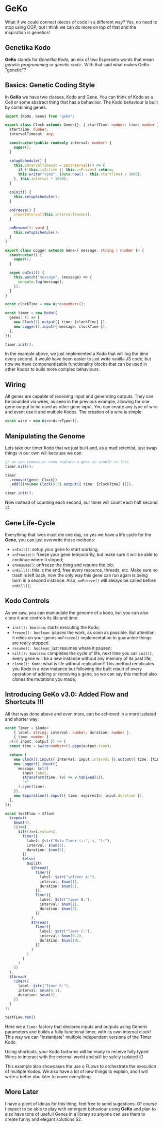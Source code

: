 # GeKo
What if we could connect pieces of code in a different way? Yes, no need to stop using OOP, but I think we can do more on top of that and the inspiration is genetics! 

## Genetika Kodo
**GeKo**  stands for *Genetika Kodo*, an mix of two Esperanto words that mean *genetic programming* or *genetic code* . With that said what makes GeKo "genetic"?

## Basics: Genetic Coding Style
In **GeKo** we have two classes, Kodo and Gene. You can think of Kodo as a Cell or some abstract thing that has a behaviour. The Kodo behaviour is built by combining genes:

```typescript
import {Kodo, Gene} from "geko";

export class Clock extends Gene<{}, { startTime: number; time: number }> {
  startTime: number;
  intervalTimeout: any;

  constructor(public readonly interval: number) {
    super();
  }

  setupSchedule() {
    this.intervalTimeout = setInterval(() => {
      if (!this.isActive || this.isFrozen) return;
      this.write("time", (Date.now() - this.startTime) / 1000);
    }, this.interval * 1000);
  }

  onInit() {
    this.setupSchedule();
  }

  onFreeze() {
    clearInterval(this.intervalTimeout);
  }

  onResume(): void {
    this.setupSchedule();
  }
}

export class Logger extends Gene<{ message: string | number }> {
  constructor() {
    super();
  }

  async onInit() {
    this.watch("message", (message) => {
      console.log(message);
    });
  }
}

const clockTime = new Wire<number>();

const timer = new Kodo({
  genes: () => [
    new Clock(1).output({ time: [clockTime] }),
    new Logger().input({ message: clockTime }),
  ],
});

timer.init();
```

In the example above, we just implemented a Kodo that will log the time every second. It would have been easier to just write vanilla JS code, 
but now we have componentizable functionality blocks that can be used in other Kodos to build more complex behaviours.

## Wiring
All genes are capable of receiving input and generating outputs. They can be bounded via wires, as seen in the previous example, allowing for one gene output to be used as other gene input. You can create any type of wire and event use it and multiple Kodos. The creation of a wire is simple:
```typescript
const wire = new Wire<WireType>();
```

## Manipulating the Genome
Lets take our timer Kodo that we just built and, as a mad scientist, just swap things in our own will because we can:
```typescript
// we can remove or even replace a gene as simple as this
timer.kill();

timer
  .remove({gene: Clock})
  .add(()=>[new Clock(0.5).output({ time: [clockTime] })]);

timer.init();
```
Now instead of counting each second, our timer will count each half second :D



## Gene Life-Cycle
Everything that lives must die one day, so yes we have a life cycle for the **Gene**, you can just overwrite those methods:

- `onInit()`: setup your gene to  start working;
- `onFreeze()`: freeze your gene temporarily, but make sure it will be able to continue where it stoped;
- `onResume()`: unfreeze the thing and resume the job;
- `onKill()`: this is the end, free every resource, threads, etc. Make sure no trash is left back, now the only way this gene can run again is being born in a second instance. Also, `onFreeze()` will always be called before `onKill()`;

## Kodo Controls
As we saw, you can manipulate the genome of a kodo, but you can also clone it and controls its life and time:
- `init(): boolean`: starts executing the Kodo;
- `freeze(): boolean`: pauses the work, as soon as possible. But attention: it relies on your genes `onFreeze()` implementation to guarantee things are really stopped.
- `resume(): boolean`: just resumes where it paused;
- `kill(): boolean`: completes the cycle of life, next time you call `init()`, every gene will be a new instance without any memory of its past life;
- `clone(): Kodo`: what is life without replication? This method recplicates you Kodo in a new instance but following the built result of every operation of adding or removing
a gene, so we can say this method also clones the mutations you made;

## Introducing GeKo v3.0: Added Flow and Shortcuts !!!
All that was done above and even more, can be achieved in a more isolated and shorter way:
```typescript
const Timer = $kodo<
    { label: string; interval: number; duration: number },
    { time: number }
  >(({ input, output }) => {
  const time = $wire<number>().pipe(output.time);

  return [
    new Clock().input({ interval: input.interval }).output({ time: [time] }),
    new Logger().input({
      message: $str(
        input.label,
        $transform(time, (v) => v.toFixed(1)),
        "s"
      ).sync(time),
    }),
    new Expiration().input({ time, expiresIn: input.duration }),
  ];
});

const testFlow = $flow(
  $repeat(
    $num(4),
    (i)=>[
      $if(()=>i.value<2,
        Timer({
          label: $str("Solo Timer (i:", i, "):"),
          interval: $num(1),
          duration: $num(5),
        })
        $else(
          $split(
            $thread(
              Timer({
                label: $str("\nTimer A:"),
                interval: $num(1),
                duration: $num(5),
              }),
              Timer({
                label: $str("Timer B:"),
                interval: $num(1),
                duration: $num(5),
              })
            ),
            $thread(
              Timer({
                label: $str("Timer C:"),
                interval: $num(0.2),
                duration: $num(10),
              })
            )
          )
        )
      )
    ])
  ),
  $thread(
    Timer({
      label: $str("Timer D:"),
      interval: $num(0.1),
      duration: $num(5),
    })
  )
);

testFLow.run()
```
Here we a `Timer` factory that declares inputs and outputs using Generic parameters and builds a fully functional timer, with its own internal clock! This way we can "instantiate" multiple independent versions of the Timer Kodo.

Using shortcuts, your Kodo factories will be ready to receive fully typed Wires to interact with the external world
and still be safely isolated :D

This example also showcases the use o FLows to orchestrate the execution of multiple Kodos. We also have a lot of new things to explain, and I will write a better doc later to cover everything.

## More Later
I have a plent of ideias for this thing, feel free to send sugestions. Of course I expect to be able to play with emergent behaviour using **GeKo** and 
plan to also have tons of usefull Genes in a library so anyone can use them to create funny and elegant solutions S2.
